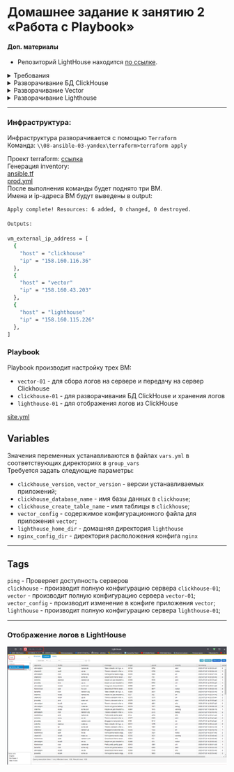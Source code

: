 # Домашнее задание к занятию 2 «Работа с Playbook»

#### Доп. материалы
- Репозиторий LightHouse находится [по ссылке](https://github.com/VKCOM/lighthouse).

<details>
<summary>Требования</summary>

1. Допишите playbook: нужно сделать ещё один play, который устанавливает и настраивает LightHouse.
2. При создании tasks рекомендую использовать модули: `get_url`, `template`, `yum`, `apt`.
3. Tasks должны: скачать статику LightHouse, установить Nginx или любой другой веб-сервер, настроить его конфиг для открытия LightHouse, запустить веб-сервер.
4. Подготовьте свой inventory-файл `prod.yml`.
5. Запустите `ansible-lint site.yml` и исправьте ошибки, если они есть.
6. Попробуйте запустить playbook на этом окружении с флагом `--check`.
7. Запустите playbook на `prod.yml` окружении с флагом `--diff`. Убедитесь, что изменения на системе произведены.
8. Повторно запустите playbook с флагом `--diff` и убедитесь, что playbook идемпотентен.
9. Подготовьте README.md-файл по своему playbook. В нём должно быть описано: что делает playbook, какие у него есть параметры и теги.
10. Готовый playbook выложите в свой репозиторий, поставьте тег `08-ansible-03-yandex` на фиксирующий коммит, в ответ предоставьте ссылку на него.
</details>

<details>
<summary>Разворачивание БД ClickHouse </summary>

```sh
qwuen@MSI:/mnt/d/projects/devops-netology/assets/08-ansible-03-yandex/playbook$ ansible-playbook -i inventory/prod.yml site.yml --tags clickhouse

PLAY [Ping] ************************************************************************************************************

PLAY [Install Clickhouse] **********************************************************************************************

TASK [Gathering Facts] *************************************************************************************************
ok: [clickhouse-01]

TASK [Get clickhouse distrib] ******************************************************************************************
changed: [clickhouse-01] => (item=clickhouse-client)
changed: [clickhouse-01] => (item=clickhouse-server)
failed: [clickhouse-01] (item=clickhouse-common-static) => {"ansible_loop_var": "item", "changed": false, "dest": "./clickhouse-common-static-22.3.3.44.rpm", "elapsed": 0, "item": "clickhouse-common-static", "msg": "Request failed", "response": "HTTP Error 404: Not Found", "status_code": 404, "url": "https://packages.clickhouse.com/rpm/stable/clickhouse-common-static-22.3.3.44.noarch.rpm"}

TASK [Get clickhouse distrib] ******************************************************************************************
changed: [clickhouse-01]

TASK [Install clickhouse packages] *************************************************************************************
changed: [clickhouse-01]

TASK [Enable remote connections to clickhouse server] ******************************************************************
changed: [clickhouse-01]

TASK [Flush handlers] **************************************************************************************************

RUNNING HANDLER [Start clickhouse service] *****************************************************************************
changed: [clickhouse-01]

TASK [Create database] *************************************************************************************************
changed: [clickhouse-01]

TASK [Create table] ****************************************************************************************************
changed: [clickhouse-01]

PLAY [Install Vector manual] *******************************************************************************************

PLAY [Install lighthouse] **********************************************************************************************

PLAY RECAP *************************************************************************************************************
clickhouse-01              : ok=7    changed=6    unreachable=0    failed=0    skipped=0    rescued=1    ignored=0

```
</details>

<details>
<summary>Разворачивание Vector </summary>

```sh
qwuen@MSI:/mnt/d/projects/devops-netology/assets/08-ansible-03-yandex/playbook$ ansible-playbook -i inventory/prod.yml site.yml --tags vector

PLAY [Ping] ************************************************************************************************************

PLAY [Install Clickhouse] **********************************************************************************************

PLAY [Install Vector manual] *******************************************************************************************

TASK [Gathering Facts] *************************************************************************************************
The authenticity of host '158.160.43.203 (158.160.43.203)' can't be established.
ED25519 key fingerprint is SHA256:J+Uo5cRtqMs4YdmdjfdXRRKS/sFxGzJfgpJkgpFE9ec.
This key is not known by any other names.
Are you sure you want to continue connecting (yes/no/[fingerprint])? yes
ok: [vector-01]

TASK [Get vector distrib] **********************************************************************************************
changed: [vector-01]

TASK [Install vector package] ******************************************************************************************
changed: [vector-01]

TASK [Redefine vector config name] *************************************************************************************
changed: [vector-01]

TASK [Create vector config] ********************************************************************************************
changed: [vector-01]

TASK [Flush handlers] **************************************************************************************************

RUNNING HANDLER [Start Vector service] *********************************************************************************
changed: [vector-01]

PLAY [Install lighthouse] **********************************************************************************************

PLAY RECAP *************************************************************************************************************
vector-01                  : ok=6    changed=5    unreachable=0    failed=0    skipped=0    rescued=0    ignored=0

```
</details>

<details>
<summary>Разворачивание Lighthouse</summary>

```sh
qwuen@MSI:/mnt/d/projects/devops-netology/assets/08-ansible-03-yandex/playbook$ ansible-playbook -i inventory/prod.yml site.yml --tags lighthouse

PLAY [Ping] ************************************************************************************************************

PLAY [Install Clickhouse] **********************************************************************************************

PLAY [Install Vector manual] *******************************************************************************************

PLAY [Install lighthouse] **********************************************************************************************

TASK [Gathering Facts] *************************************************************************************************
The authenticity of host '158.160.115.226 (158.160.115.226)' can't be established.
ED25519 key fingerprint is SHA256:gtEUdUge93pyPoQIWHOxnT7hzm7FSgNqdQg3jIP0JEk.
This key is not known by any other names.
Are you sure you want to continue connecting (yes/no/[fingerprint])? yes
ok: [lighthouse-01]

TASK [add repo nginx] **************************************************************************************************
changed: [lighthouse-01]

TASK [install nginx and git] *******************************************************************************************
changed: [lighthouse-01]

TASK [Get lighthouse from git] *****************************************************************************************
changed: [lighthouse-01]

TASK [Configure nginx from template] ***********************************************************************************
changed: [lighthouse-01]

TASK [Flush handlers] **************************************************************************************************

RUNNING HANDLER [restarted nginx service] ******************************************************************************
changed: [lighthouse-01]

PLAY RECAP *************************************************************************************************************
lighthouse-01              : ok=6    changed=5    unreachable=0    failed=0    skipped=0    rescued=0    ignored=0

```
</details>

---

### Инфраструктура:

Инфраструктура разворачивается с помощью `Terraform`  
Команда: `\\08-ansible-03-yandex\terraform>terraform apply`   

Проект terraform: [ссылка](/assets/08-ansible-03-yandex/terraform/)  
Генерация inventory:  
[ansible.tf](/assets/08-ansible-03-yandex/terraform/ansible.tf)  
[prod.yml](/assets/08-ansible-03-yandex/playbook/inventory/prod.yml)  
После выполнения команды будет поднято три ВМ.  
Имена и ip-адреса ВМ будут выведены в output:  
```sh
Apply complete! Resources: 6 added, 0 changed, 0 destroyed.

Outputs:

vm_external_ip_address = [
  {
    "host" = "clickhouse"
    "ip" = "158.160.116.36"
  },
  {
    "host" = "vector"
    "ip" = "158.160.43.203"
  },
  {
    "host" = "lighthouse"
    "ip" = "158.160.115.226"
  },
]
```

### Playbook
Playbook производит настройку трех ВМ:  
- `vector-01` - для сбора логов на сервере и передачу на сервер Сlickhouse
- `clickhouse-01` - для разворачивания БД ClickHouse и хранения логов
- `lighthouse-01` - для отображения логов из ClickHouse

[site.yml](/assets/08-ansible-03-yandex/playbook/site.yml)

## Variables
Значения переменных устанавливаются в файлах `vars.yml` в соответствующих директориях в `group_vars`  
Требуется задать следующие параметры:
- `clickhouse_version`, `vector_version` - версии устанавливаемых приложений;
- `clickhouse_database_name` - имя базы данных в `clickhouse`;
- `clickhouse_create_table_name` - имя таблицы в `clickhouse`;
- `vector_config` - содержимое конфигурационного файла для приложения `vector`;
- `lighthouse_home_dir` - домашняя директория `lighthouse` 
- `nginx_config_dir` - директория расположения конфига `nginx`
---

## Tags

`ping` - Проверяет доступность серверов  
`clickhouse` - производит полную конфигурацию сервера `clickhouse-01`;  
`vector` - производит полную конфигурацию сервера `vector-01`;  
`vector_config` - производит изменение в конфиге приложения `vector`;  
`lighthouse` - производит полную конфигурацию сервера `lighthouse-01`;

---

### Отображение логов в LightHouse
![](pic/ansible-3-lighthouse.png)